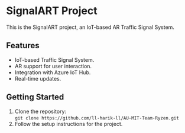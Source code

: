 # SignalART Project

This is the SignalART project, an IoT-based AR Traffic Signal System.

## Features
- IoT-based Traffic Signal System.
- AR support for user interaction.
- Integration with Azure IoT Hub.
- Real-time updates.

## Getting Started
1. Clone the repository:  
   `git clone https://github.com/ll-harik-ll/AU-MIT-Team-Ryzen.git`
2. Follow the setup instructions for the project.
